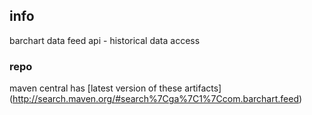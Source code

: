 <!--

    Copyright (C) 2011-2012 Barchart, Inc. <http://www.barchart.com/>

    All rights reserved. Licensed under the OSI BSD License.

    http://www.opensource.org/licenses/bsd-license.php

-->
## info

barchart data feed api - historical data access

### repo

maven central has
[latest version of these artifacts]
(http://search.maven.org/#search%7Cga%7C1%7Ccom.barchart.feed)
